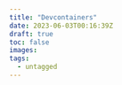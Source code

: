 ```yaml
---
title: "Devcontainers"
date: 2023-06-03T00:16:39Z
draft: true
toc: false
images:
tags:
  - untagged
---
```


